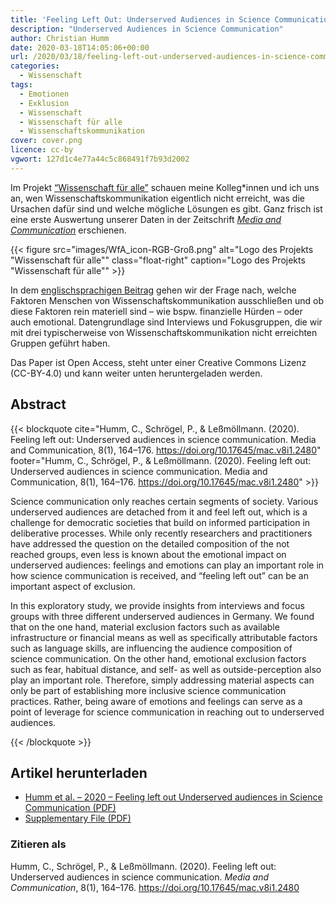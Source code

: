 ```yaml
---
title: 'Feeling Left Out: Underserved Audiences in Science Communication'
description: "Underserved Audiences in Science Communication"
author: Christian Humm
date: 2020-03-18T14:05:06+00:00
url: /2020/03/18/feeling-left-out-underserved-audiences-in-science-communication/
categories:
  - Wissenschaft
tags:
  - Emotionen
  - Exklusion
  - Wissenschaft
  - Wissenschaft für alle
  - Wissenschaftskommunikation
cover: cover.png
licence: cc-by
vgwort: 127d1c4e77a44c5c868491f7b93d2002
---
```

Im Projekt [&#8220;Wissenschaft für alle&#8221;][1] schauen meine Kolleg*innen und ich uns an, wen Wissenschaftskommunikation eigentlich nicht erreicht, was die Ursachen dafür sind und welche mögliche Lösungen es gibt. Ganz frisch ist eine erste Auswertung unserer Daten in der Zeitschrift _[Media and Communication][2]_ erschienen.

<!--more-->

{{< figure src="images/WfA_icon-RGB-Groß.png" alt="Logo des Projekts &quot;Wissenschaft für alle&quot;" class="float-right" caption="Logo des Projekts &quot;Wissenschaft für alle&quot;" >}}

In dem [englischsprachigen Beitrag][3] gehen wir der Frage nach, welche Faktoren Menschen von Wissenschaftskommunikation ausschließen und ob diese Faktoren rein materiell sind – wie bspw. finanzielle Hürden – oder auch emotional. Datengrundlage sind Interviews und Fokusgruppen, die wir mit drei typischerweise von Wissenschaftskommunikation nicht erreichten Gruppen geführt haben.

Das Paper ist Open Access, steht unter einer Creative Commons Lizenz (CC-BY-4.0) und kann weiter unten heruntergeladen werden.

## Abstract

{{< blockquote cite="Humm, C., Schrögel, P., & Leßmöllmann. (2020). Feeling left out: Underserved audiences in science communication. Media and Communication, 8(1), 164–176. https://doi.org/10.17645/mac.v8i1.2480" footer="Humm, C., Schrögel, P., & Leßmöllmann. (2020). Feeling left out: Underserved audiences in science communication. Media and Communication, 8(1), 164–176. https://doi.org/10.17645/mac.v8i1.2480" >}}
  <p>
    Science communication only reaches certain segments of society. Various underserved audiences are detached from it and feel left out, which is a challenge for democratic societies that build on informed participation in deliberative processes. While only recently researchers and practitioners have addressed the question on the detailed composition of the not reached groups, even less is known about the emotional impact on underserved audiences: feelings and emotions can play an important role in how science communication is received, and “feeling left out” can be an important aspect of exclusion.
  </p>

  <p>
    In this exploratory study, we provide insights from interviews and focus groups with three different underserved audiences in Germany. We found that on the one hand, material exclusion factors such as available infrastructure or financial means as well as specifically attributable factors such as language skills, are influencing the audience composition of science communication. On the other hand, emotional exclusion factors such as fear, habitual distance, and self- as well as outside-perception also play an important role. Therefore, simply addressing material aspects can only be part of establishing more inclusive science communication practices. Rather, being aware of emotions and feelings can serve as a point of leverage for science communication in reaching out to underserved audiences.
  </p>
{{< /blockquote >}}

## Artikel herunterladen

* [Humm et al. – 2020 – Feeling left out Underserved audiences in Science Communication (PDF)](pdf/Humm_et_al-2020-Feeling_left_out_Underserved_audiences_in_science.pdf)
* [Supplementary File (PDF)](pdf/2480-Supplementary-File.pdf)

### Zitieren als

Humm, C., Schrögel, P., & Leßmöllmann. (2020). Feeling left out: Underserved audiences in science communication. *Media and Communication*, 8(1), 164–176. https://doi.org/10.17645/mac.v8i1.2480


 [1]: https://wmk.itz.kit.edu/2943.php
 [2]: https://www.cogitatiopress.com/mediaandcommunication/
 [3]: https://www.cogitatiopress.com/mediaandcommunication/article/view/2480
